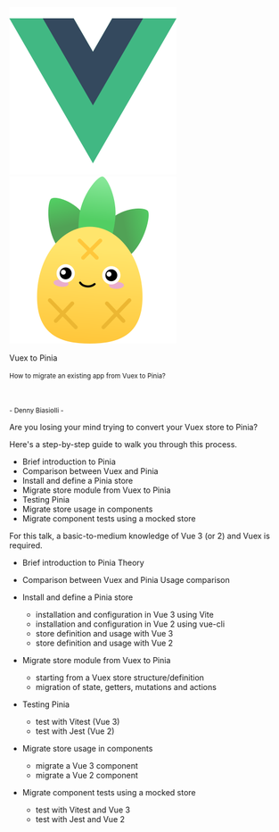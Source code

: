 ![Vue logo](slides/vuex-to-pinia/images/vue-logo.svg)
![Pinia logo](slides/vuex-to-pinia/images/pinia-logo.svg)

Vuex to Pinia

<small>
How to migrate an existing app from Vuex to Pinia?
</small>

&nbsp;

<small>- Denny Biasiolli -</small>


<aside class="notes">
Are you losing your mind trying to convert your Vuex store to Pinia?

Here's a step-by-step guide to walk you through this process.

- Brief introduction to Pinia
- Comparison between Vuex and Pinia
- Install and define a Pinia store
- Migrate store module from Vuex to Pinia
- Testing Pinia
- Migrate store usage in components
- Migrate component tests using a mocked store

For this talk, a basic-to-medium knowledge of Vue 3 (or 2) and Vuex is required.



- Brief introduction to Pinia
    Theory

- Comparison between Vuex and Pinia
    Usage comparison

- Install and define a Pinia store
    - installation and configuration in Vue 3 using Vite
    - installation and configuration in Vue 2 using vue-cli
    - store definition and usage with Vue 3
    - store definition and usage with Vue 2

- Migrate store module from Vuex to Pinia
    - starting from a Vuex store structure/definition
    - migration of state, getters, mutations and actions

- Testing Pinia
    - test with Vitest (Vue 3)
    - test with Jest (Vue 2)

- Migrate store usage in components
    - migrate a Vue 3 component
    - migrate a Vue 2 component

- Migrate component tests using a mocked store
    - test with Vitest and Vue 3
    - test with Jest and Vue 2

</aside>
